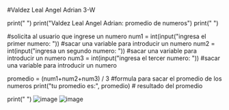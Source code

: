#Valdez Leal Angel Adrian 3-W

print(" ")
print("Valdez Leal Angel Adrian: promedio de numeros")
print(" ")

#solicita al usuario que ingrese un numero
num1 = int(input("ingresa el primer numero: ")) #sacar una variable para introducir un numero
num2 = int(input("ingresa un segundo numero: ")) #sacar una variable para introducir un numero
num3 = int(input("ingresa el tercer numero: ")) #sacar una variable para introducir un numero

promedio = (num1+num2+num3) / 3 #formula para sacar el promedio de los numeros
print("tu promedio es:", promedio) # resultado del promedio

print(" ")
![image](https://github.com/user-attachments/assets/6ccb3c57-7d2a-43f3-bd60-89173b944670)
![image](https://github.com/user-attachments/assets/8819499e-0949-42cc-b945-cab8c6c0e103)

